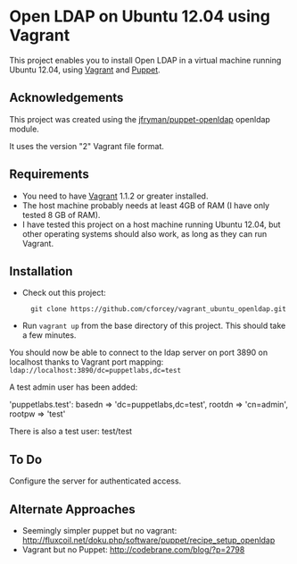 # Open LDAP on Ubuntu 12.04 using Vagrant

This project enables you to install Open LDAP in a virtual machine running
Ubuntu 12.04, using [Vagrant] and [Puppet].

## Acknowledgements

This project was created using the [jfryman/puppet-openldap] openldap module.

It uses the version "2" Vagrant file format.

## Requirements

* You need to have [Vagrant] 1.1.2 or greater installed.
* The host machine probably needs at least 4GB of RAM (I have only tested 8 GB
  of RAM).
* I have tested this project on a host machine running Ubuntu 12.04, but other
  operating systems should also work, as long as they can run Vagrant.

## Installation

* Check out this project:

        git clone https://github.com/cforcey/vagrant_ubuntu_openldap.git

* Run `vagrant up` from the base directory of this project. This should take a
  few minutes.

You should now be able to connect to the ldap server on port 3890 on localhost thanks to Vagrant port mapping: `ldap://localhost:3890/dc=puppetlabs,dc=test`

A test admin user has been added:

'puppetlabs.test':
  basedn   => 'dc=puppetlabs,dc=test',
  rootdn   => 'cn=admin',
  rootpw   => 'test'

There is also a test user:  test/test

## To Do

Configure the server for authenticated access.

## Alternate Approaches

* Seemingly simpler puppet but no vagrant: http://fluxcoil.net/doku.php/software/puppet/recipe_setup_openldap
* Vagrant but no Puppet: http://codebrane.com/blog/?p=2798 

[Vagrant]: http://www.vagrantup.com/

[Puppet]: http://puppetlabs.com/

[jfryman/puppet-openldap]: https://github.com/jfryman/puppet-openldap